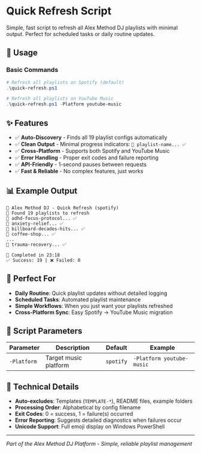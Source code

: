 # Quick Refresh Script

Simple, fast script to refresh all Alex Method DJ playlists with minimal output. Perfect for scheduled tasks or daily routine updates.

## 🚀 Usage

### **Basic Commands**
```powershell
# Refresh all playlists on Spotify (default)
.\quick-refresh.ps1

# Refresh all playlists on YouTube Music
.\quick-refresh.ps1 -Platform youtube-music
```

## ✨ Features

- ✅ **Auto-Discovery** - Finds all 19 playlist configs automatically
- ✅ **Clean Output** - Minimal progress indicators: `🔄 playlist-name... ✅`
- ✅ **Cross-Platform** - Supports both Spotify and YouTube Music
- ✅ **Error Handling** - Proper exit codes and failure reporting
- ✅ **API-Friendly** - 1-second pauses between requests
- ✅ **Fast & Reliable** - No complex features, just works

## 📊 Example Output

```
🎵 Alex Method DJ - Quick Refresh (spotify)
📁 Found 19 playlists to refresh
🔄 adhd-focus-protocol... ✅
🔄 anxiety-relief... ✅
🔄 billboard-decades-hits... ✅
🔄 coffee-shop... ✅
...
🔄 trauma-recovery... ✅

🎉 Completed in 23:18
✅ Success: 19 | ❌ Failed: 0
```

## 🎯 Perfect For

- **Daily Routine**: Quick playlist updates without detailed logging
- **Scheduled Tasks**: Automated playlist maintenance
- **Simple Workflows**: When you just want your playlists refreshed
- **Cross-Platform Sync**: Easy Spotify → YouTube Music migration

## 📝 Script Parameters

| Parameter | Description | Default | Example |
|-----------|-------------|---------|---------|
| `-Platform` | Target music platform | `spotify` | `-Platform youtube-music` |

## 🔧 Technical Details

- **Auto-excludes**: Templates (`TEMPLATE-*`), README files, example folders
- **Processing Order**: Alphabetical by config filename
- **Exit Codes**: 0 = success, 1 = failure(s) occurred
- **Error Reporting**: Suggests detailed diagnostics when failures occur
- **Unicode Support**: Full emoji display on Windows PowerShell

---

*Part of the Alex Method DJ Platform - Simple, reliable playlist management*
